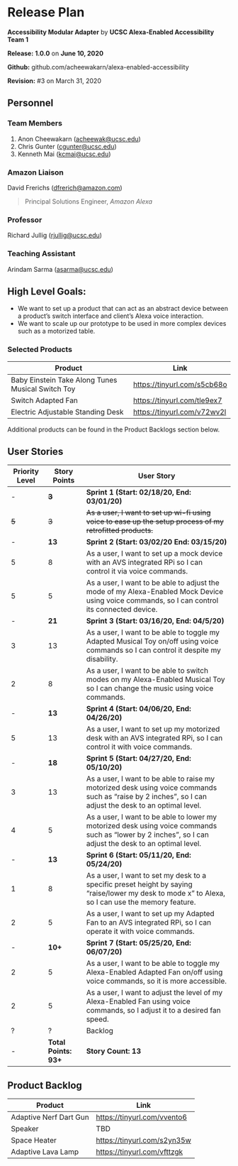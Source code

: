 # Release Plan
**Accessibility Modular Adapter** by  **UCSC Alexa-Enabled Accessibility Team 1**

**Release:** **1.0.0** on **June 10, 2020**

**Github:** github.com/acheewakarn/alexa-enabled-accessibility

**Revision:** #3 on March 31, 2020


## Personnel
### Team Members
1. Anon Cheewakarn (acheewak@ucsc.edu)
2. Chris Gunter (cgunter@ucsc.edu)
3. Kenneth Mai (kcmai@ucsc.edu)

### Amazon Liaison
David Frerichs (dfrerich@amazon.com)
>Principal Solutions Engineer, *Amazon Alexa*

### Professor
Richard Jullig (rjullig@ucsc.edu)

### Teaching Assistant
Arindam Sarma (asarma@ucsc.edu)

## High Level Goals:
* We want to set up a product that can act as an abstract device between a product’s switch interface and client’s Alexa voice interaction. 
* We want to scale up our prototype to be used in more complex devices such as a motorized table.

### Selected Products
|Product|Link|
|------|------|
|Baby Einstein Take Along Tunes Musical Switch Toy|https://tinyurl.com/s5cb68o|
|Switch Adapted Fan|https://tinyurl.com/tle9ex7|
|Electric Adjustable Standing Desk|https://tinyurl.com/v72wv2l|
  
Additional products can be found in the Product Backlogs section below.

## User Stories
|Priority Level|Story Points|User Story|
|------|------|------|
|-|**~~3~~**|**Sprint 1 (Start: 02/18/20, End: 03/01/20)**|
|~~5~~|~~3~~|~~As a user, I want to set up wi-fi using voice to ease up the setup process of my retrofitted products.~~
|-|**13**|**Sprint 2 (Start: 03/02/20 End: 03/15/20)**|
|5|8|As a user, I want to set up a mock device with an AVS integrated RPi so I can control it via voice commands.|
|5|5|As a user, I want to be able to adjust the mode of my Alexa-Enabled Mock Device using voice commands, so I can control its connected device.|
|-|**21**|**Sprint 3 (Start: 03/16/20, End: 04/5/20)**|
|3|13|As a user, I want to be able to toggle my Adapted Musical Toy on/off using voice commands so I can control it despite my disability.|
|2|8|As a user, I want to be able to switch modes on my Alexa-Enabled Musical Toy so I can change the music using voice commands.|
|-|**13**|**Sprint 4 (Start: 04/06/20, End: 04/26/20)**|
|5|13|As a user, I want to set up my motorized desk with an AVS integrated RPi, so I can control it with voice commands.|
|-|**18**|**Sprint 5 (Start: 04/27/20, End: 05/10/20)**|
|3|13|As a user, I want to be able to raise my motorized desk using voice commands such as “raise by 2 inches”, so I can adjust the desk to an optimal level.|
|4|5|As a user, I want to be able to lower my motorized desk using voice commands such as “lower by 2 inches”, so I can adjust the desk to an optimal level.|
|-|**13**|**Sprint 6 (Start: 05/11/20, End: 05/24/20)**|
|1|8|As a user, I want to set my desk to a specific preset height by saying “raise/lower my desk to mode x” to Alexa, so I can use the memory feature.|
|2|5|As a user, I want to set up my Adapted Fan to an AVS integrated RPi, so I can operate it with voice commands.|
|-|**10+**|**Sprint 7 (Start: 05/25/20, End: 06/07/20)**|
|2|5|As a user, I want to be able to toggle my Alexa-Enabled Adapted Fan on/off using voice commands, so it is more accessible.|
|2|5|As a user, I want to adjust the level of my Alexa-Enabled Fan using voice commands, so I adjust it to a desired fan speed.|
|?|?| Backlog|
|-|**Total Points: 93+**|**Story Count: 13**|

## Product Backlog
|Product|Link|
|------|------|
|Adaptive Nerf Dart Gun|https://tinyurl.com/vvento6|
|Speaker|TBD|
|Space Heater|https://tinyurl.com/s2yn35w|
|Adaptive Lava Lamp|https://tinyurl.com/vfttzgk|
